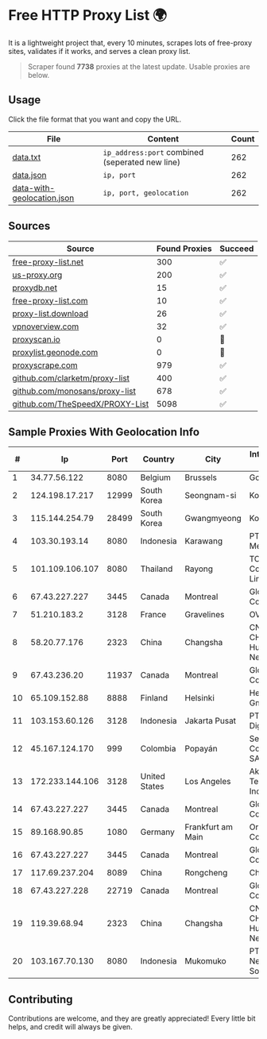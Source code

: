 
# Free HTTP Proxy List 🌍

It is a lightweight project that, every 10 minutes, scrapes lots of free-proxy sites, validates if it works, and serves a clean proxy list.


> Scraper found **7738** proxies at the latest update. Usable proxies are below.

## Usage

Click the file format that you want and copy the URL.


|File|Content|Count|
|----|-------|-----|
|[data.txt](https://raw.githubusercontent.com/themiralay/Proxy-List-World/master/data.txt)|`ip_address:port` combined (seperated new line)|262|
|[data.json](https://raw.githubusercontent.com/themiralay/Proxy-List-World/master/data.json)|`ip, port`|262|
|[data-with-geolocation.json](https://raw.githubusercontent.com/themiralay/Proxy-List-World/master/data-with-geolocation.json)|`ip, port, geolocation`|262|

## Sources

|Source|Found Proxies|Succeed|
|------|-------------|-------|
|[free-proxy-list.net](https://free-proxy-list.net)|300|✅|
|[us-proxy.org](https://www.us-proxy.org)|200|✅|
|[proxydb.net](http://proxydb.net)|15|✅|
|[free-proxy-list.com](https://free-proxy-list.com/?page=&port=&type%5B%5D=http&type%5B%5D=https&up_time=0&search=Search)|10|✅|
|[proxy-list.download](https://www.proxy-list.download/HTTP)|26|✅|
|[vpnoverview.com](https://vpnoverview.com/privacy/anonymous-browsing/free-proxy-servers)|32|✅|
|[proxyscan.io](https://www.proxyscan.io)|0|🚫|
|[proxylist.geonode.com](https://proxylist.geonode.com/api/proxy-list?limit=300&page=1&sort_by=lastChecked&sort_type=desc&protocols=http,https)|0|🚫|
|[proxyscrape.com](https://api.proxyscrape.com/v2/?request=displayproxies&protocol=http&timeout=10000&country=all&ssl=all&anonymity=all)|979|✅|
|[github.com/clarketm/proxy-list](https://raw.githubusercontent.com/clarketm/proxy-list/master/proxy-list-raw.txt)|400|✅|
|[github.com/monosans/proxy-list](https://raw.githubusercontent.com/monosans/proxy-list/main/proxies/http.txt)|678|✅|
|[github.com/TheSpeedX/PROXY-List](https://raw.githubusercontent.com/TheSpeedX/PROXY-List/master/http.txt)|5098|✅|


## Sample Proxies With Geolocation Info

|#|Ip|Port|Country|City|Internet Service Provider|
|-|--|----|-------|----|-------------------------|
|1|34.77.56.122|8080|Belgium|Brussels|Google LLC|
|2|124.198.17.217|12999|South Korea|Seongnam-si|Korea Telecom|
|3|115.144.254.79|28499|South Korea|Gwangmyeong|Korea Telecom|
|4|103.30.193.14|8080|Indonesia|Karawang|PT Telindo Flash Mediatama|
|5|101.109.106.107|8080|Thailand|Rayong|TOT Public Company Limited|
|6|67.43.227.227|3445|Canada|Montreal|GloboTech Communications|
|7|51.210.183.2|3128|France|Gravelines|OVH SAS|
|8|58.20.77.176|2323|China|Changsha|CNC Group CHINA169 Hunan Province Network|
|9|67.43.236.20|11937|Canada|Montreal|GloboTech Communications|
|10|65.109.152.88|8888|Finland|Helsinki|Hetzner Online GmbH|
|11|103.153.60.126|3128|Indonesia|Jakarta Pusat|PT Era Awan Digital|
|12|45.167.124.170|999|Colombia|Popayán|Sepcom Comunicaciones SAS|
|13|172.233.144.106|3128|United States|Los Angeles|Akamai Technologies, Inc.|
|14|67.43.227.227|3445|Canada|Montreal|GloboTech Communications|
|15|89.168.90.85|1080|Germany|Frankfurt am Main|Oracle Corporation|
|16|67.43.227.227|3445|Canada|Montreal|GloboTech Communications|
|17|117.69.237.204|8089|China|Rongcheng|Chinanet|
|18|67.43.227.228|22719|Canada|Montreal|GloboTech Communications|
|19|119.39.68.94|2323|China|Changsha|CNC Group CHINA169 Hunan Province Network|
|20|103.167.70.130|8080|Indonesia|Mukomuko|PT Rubyan Network Solution|



## Contributing

Contributions are welcome, and they are greatly appreciated! Every
little bit helps, and credit will always be given.

